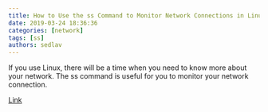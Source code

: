 ```yaml
---
title: How to Use the ss Command to Monitor Network Connections in Linux
date: 2019-03-24 18:36:36
categories: [network]
tags: [ss]
authors: sedlav
---
```

        
If you use Linux, there will be a time when you need to know more about your network. The ss command is useful for you to monitor your network connection.

[Link](https://www.maketecheasier.com/ss-command-monitor-network-connections-linux/)
